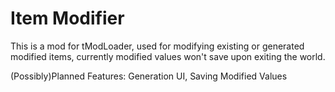 # Item Modifier
This is a mod for tModLoader, used for modifying existing or generated modified items, currently modified values won't save upon exiting the world.


(Possibly)Planned Features:
Generation UI,
Saving Modified Values